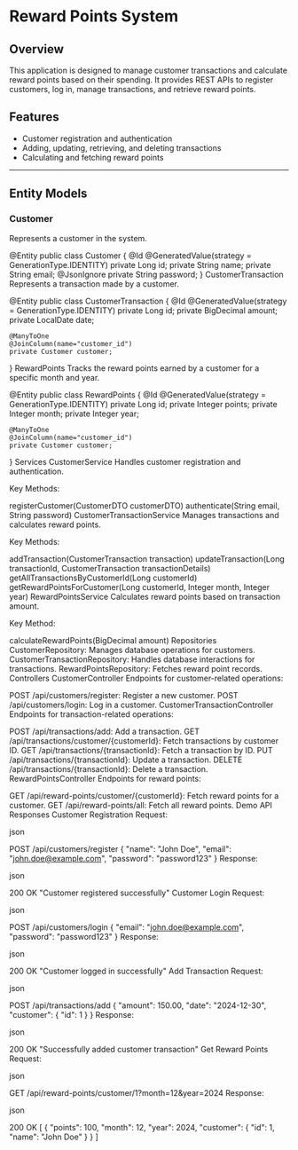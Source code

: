 # Reward Points System

## Overview

This application is designed to manage customer transactions and calculate reward points based on their spending. It provides REST APIs to register customers, log in, manage transactions, and retrieve reward points.

## Features

- Customer registration and authentication
- Adding, updating, retrieving, and deleting transactions
- Calculating and fetching reward points

---

## Entity Models

### Customer
Represents a customer in the system.

@Entity
public class Customer {
    @Id
    @GeneratedValue(strategy = GenerationType.IDENTITY)
    private Long id;
    private String name;
    private String email;
    @JsonIgnore
    private String password;
}
CustomerTransaction
Represents a transaction made by a customer.


@Entity
public class CustomerTransaction {
    @Id
    @GeneratedValue(strategy = GenerationType.IDENTITY)
    private Long id;
    private BigDecimal amount;
    private LocalDate date;

    @ManyToOne
    @JoinColumn(name="customer_id")
    private Customer customer;
}
RewardPoints
Tracks the reward points earned by a customer for a specific month and year.


@Entity
public class RewardPoints {
    @Id
    @GeneratedValue(strategy = GenerationType.IDENTITY)
    private Long id;
    private Integer points;
    private Integer month;
    private Integer year;

    @ManyToOne
    @JoinColumn(name="customer_id")
    private Customer customer;
}
Services
CustomerService
Handles customer registration and authentication.

Key Methods:

registerCustomer(CustomerDTO customerDTO)
authenticate(String email, String password)
CustomerTransactionService
Manages transactions and calculates reward points.

Key Methods:

addTransaction(CustomerTransaction transaction)
updateTransaction(Long transactionId, CustomerTransaction transactionDetails)
getAllTransactionsByCustomerId(Long customerId)
getRewardPointsForCustomer(Long customerId, Integer month, Integer year)
RewardPointsService
Calculates reward points based on transaction amount.

Key Method:

calculateRewardPoints(BigDecimal amount)
Repositories
CustomerRepository: Manages database operations for customers.
CustomerTransactionRepository: Handles database interactions for transactions.
RewardPointsRepository: Fetches reward point records.
Controllers
CustomerController
Endpoints for customer-related operations:

POST /api/customers/register: Register a new customer.
POST /api/customers/login: Log in a customer.
CustomerTransactionController
Endpoints for transaction-related operations:

POST /api/transactions/add: Add a transaction.
GET /api/transactions/customer/{customerId}: Fetch transactions by customer ID.
GET /api/transactions/{transactionId}: Fetch a transaction by ID.
PUT /api/transactions/{transactionId}: Update a transaction.
DELETE /api/transactions/{transactionId}: Delete a transaction.
RewardPointsController
Endpoints for reward points:

GET /api/reward-points/customer/{customerId}: Fetch reward points for a customer.
GET /api/reward-points/all: Fetch all reward points.
Demo API Responses
Customer Registration
Request:

json

POST /api/customers/register
{
    "name": "John Doe",
    "email": "john.doe@example.com",
    "password": "password123"
}
Response:

json

200 OK
"Customer registered successfully"
Customer Login
Request:

json

POST /api/customers/login
{
    "email": "john.doe@example.com",
    "password": "password123"
}
Response:

json

200 OK
"Customer logged in successfully"
Add Transaction
Request:

json

POST /api/transactions/add
{
    "amount": 150.00,
    "date": "2024-12-30",
    "customer": {
        "id": 1
    }
}
Response:

json

200 OK
"Successfully added customer transaction"
Get Reward Points
Request:

json

GET /api/reward-points/customer/1?month=12&year=2024
Response:

json

200 OK
[
    {
        "points": 100,
        "month": 12,
        "year": 2024,
        "customer": {
            "id": 1,
            "name": "John Doe"
        }
    }
]